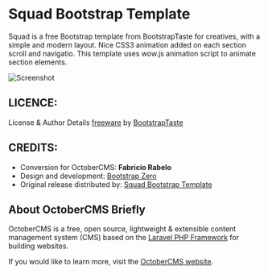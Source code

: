 Squad Bootstrap Template
=====

Squad is a free Bootstrap template from BootstrapTaste for creatives, with a simple and modern layout. Nice CSS3 animation added on each section scroll and navigatio. This template uses wow.js animation script to animate section elements.

![Screenshot](https://bytebucket.org/fabriciorabelo/squad-theme/raw/6659a6fb22163e1e1162ea835a862df5a2dc981b/assets/images/theme-preview.png)

LICENCE:
--------
License & Author Details
[freeware](http://www.bootstraptaste.com/) by [BootstrapTaste](http://www.bootstraptaste.com/)

CREDITS:
--------
* Conversion for OctoberCMS: **Fabricio Rabelo**
* Design and development: [Bootstrap Zero](http://bootstrapzero.com/bootstrap-template/squad)
* Original release distributed by: [Squad Bootstrap Template](http://bootstrapzero.com/bootstrap-template/squad)

About OctoberCMS Briefly
------------------------
OctoberCMS is a free, open source, lightweight & extensible content management system (CMS) based on the [Laravel PHP Framework](http://laravel.com/) for building websites.

If you would like to learn more, visit the [OctoberCMS website](http://octobercms.com/).
